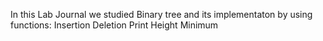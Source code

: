 In this Lab Journal we studied Binary tree and its implementaton by using functions:
Insertion
Deletion
Print
Height
Minimum
